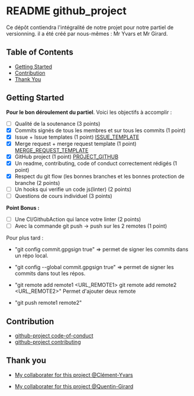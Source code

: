 # README github_project

Ce dépôt contiendra l'intégralité de notre projet pour notre partiel de versionning. il a été créé par nous-mêmes : Mr Yvars et Mr Girard.

## Table of Contents
- [Getting Started](#getting-started)
- [Contribution](#contribution)
- [Thank You](#thank-you)

## Getting Started

**Pour le bon déroulement du partiel**. Voici les objectifs à accomplir :
- [ ] Qualité de la soutenance (3 points) 
- [X] Commits signés de tous les membres et sur tous les commits (1 point) 
- [X] Issue + Issue templates (1 point) [ISSUE_TEMPLATE](.github/ISSUE_TEMPLATE)
- [X] Merge request + merge request template (1 point) [MERGE_REQUEST_TEMPLATE](.github/pull_request_template.md)
- [X] GitHub project (1 point) [PROJECT_GITHUB](https://github.com/users/Karnaa07/projects/1)
- [X] Un readme, contributing, code of conduct correctement rédigés (1 point) 
- [X] Respect du git flow (les bonnes branches et les bonnes protection de branche (2 points) 
- [ ] Un hooks qui verifie un code js(linter) (2 points) 
- [ ] Questions de cours individuel (3 points) 

**Point Bonus :**
- [ ] Une CI/GithubAction qui lance votre linter (2 points) 
- [ ] Avec la commande git push -> push sur les 2 remotes (1 point) 

Pour plus tard : 
- "git config commit.gpgsign true" => permet de signer les commits dans un répo local.
- "git config --global commit.gpgsign true" => permet de signer les commits dans tout les répos.

- "git remote add remote1 <URL_REMOTE1> git remote add remote2 <URL_REMOTE2>" Permet d'ajouter deux remote
- "git push remote1 remote2"

## Contribution
- [github-project code-of-conduct](CODE_OF_CONDUCT.md)
- [github-project contributing](CONTRIBUTING.md)

## Thank you
- [My collaborater for this project @Clément-Yvars](https://github.com/clement-Yvars)

- [My collaborater for this project @Quentin-Girard](https://github.com/Karnaa07)
